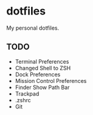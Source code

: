 # dotfiles
My personal dotfiles.

## TODO
- Terminal Preferences
- Changed Shell to ZSH
- Dock Preferences
- Mission Control Preferences
- Finder Show Path Bar
- Trackpad
- .zshrc
- Git
